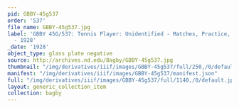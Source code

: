 ```yaml
---
pid: GBBY-45g537
order: '537'
file_name: GBBY-45g537.jpg
label: 'GBBY 45G/537: Tennis Player: Unidentified - Matches, Practice, and Posed Action
  - 1928'
_date: '1928'
object_type: glass plate negative
source: http://archives.nd.edu/Bagby/GBBY-45g537.jpg
thumbnail: "/img/derivatives/iiif/images/GBBY-45g537/full/250,/0/default.jpg"
manifest: "/img/derivatives/iiif/images/GBBY-45g537/manifest.json"
full: "/img/derivatives/iiif/images/GBBY-45g537/full/1140,/0/default.jpg"
layout: generic_collection_item
collection: bagby
---
```

